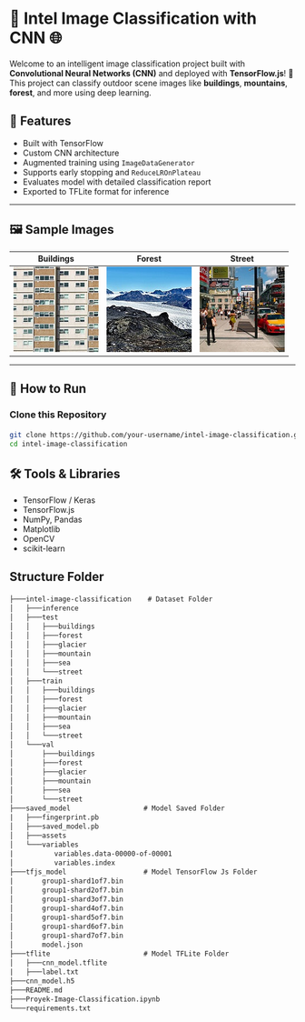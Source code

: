 # 🧠 Intel Image Classification with CNN 🌐

Welcome to an intelligent image classification project built with **Convolutional Neural Networks (CNN)** and deployed with **TensorFlow.js**! 🚀 This project can classify outdoor scene images like **buildings**, **mountains**, **forest**, and more using deep learning.

## 🌟 Features
- Built with TensorFlow
- Custom CNN architecture
- Augmented training using `ImageDataGenerator`
- Supports early stopping and `ReduceLROnPlateau`
- Evaluates model with detailed classification report
- Exported to TFLite format for inference

---

## 🖼️ Sample Images
| Buildings | Forest | Street |
|----------|--------|--------|
| ![](intel-image-classification/inference/222.jpg) | ![](intel-image-classification/inference/143.jpg) | ![](intel-image-classification/inference/121.jpg) |

---

## 🚀 How to Run

### Clone this Repository
```bash
git clone https://github.com/your-username/intel-image-classification.git
cd intel-image-classification
```

## 🛠️ Tools & Libraries
- TensorFlow / Keras
- TensorFlow.js
- NumPy, Pandas
- Matplotlib
- OpenCV
- scikit-learn

## Structure Folder
```
├───intel-image-classification    # Dataset Folder
│   ├───inference 
│   ├───test
│   │   ├───buildings
│   │   ├───forest
│   │   ├───glacier
│   │   ├───mountain
│   │   ├───sea
│   │   └───street
│   ├───train
│   │   ├───buildings
│   │   ├───forest
│   │   ├───glacier
│   │   ├───mountain
│   │   ├───sea
│   │   └───street
│   └───val
│       ├───buildings
│       ├───forest
│       ├───glacier
│       ├───mountain
│       ├───sea
│       └───street
├───saved_model                  # Model Saved Folder
|   ├───fingerprint.pb
│   ├───saved_model.pb
│   ├───assets
│   └───variables
|          variables.data-00000-of-00001
│          variables.index
├───tfjs_model                   # Model TensorFlow Js Folder
|       group1-shard1of7.bin
│       group1-shard2of7.bin
│       group1-shard3of7.bin
│       group1-shard4of7.bin
│       group1-shard5of7.bin
│       group1-shard6of7.bin
│       group1-shard7of7.bin
│       model.json
├───tflite                       # Model TFLite Folder
│   ├───cnn_model.tflite
|   ├───label.txt
├───cnn_model.h5
├───README.md
├───Proyek-Image-Classification.ipynb
└───requirements.txt
```
